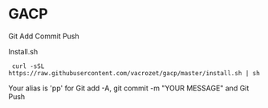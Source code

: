 # GACP
Git Add Commit Push

Install.sh 
```shell
 curl -sSL https://raw.githubusercontent.com/vacrozet/gacp/master/install.sh | sh
```
Your alias is 'pp' for Git add -A, git commit -m "YOUR MESSAGE" and Git Push
